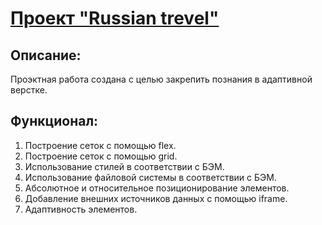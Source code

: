 # [Проект "Russian trevel"](https://dmitrii-belich.github.io/russian-travel/)

## Описание:
Проэктная работа создана с целью закрепить познания в адаптивной верстке.

## Функционал:
1. Построение сеток с помощью flex.
2. Построение сеток с помощью grid.
3. Использование стилей в соответствии с БЭМ.
4. Использование файловой системы в соответствии с БЭМ.
5. Абсолютное и относительное позиционирование элементов.
6. Добавление внешних источников данных с помощью iframe.
7. Адаптивность элементов.

